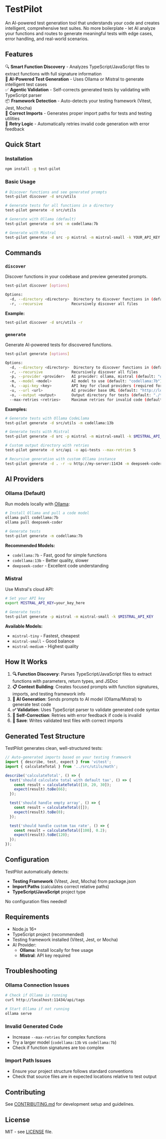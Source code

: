 # TestPilot

An AI-powered test generation tool that understands your code and creates intelligent, comprehensive test suites. No more boilerplate - let AI analyze your functions and routes to generate meaningful tests with edge cases, error handling, and real-world scenarios.

## Features

🔍 **Smart Function Discovery** - Analyzes TypeScript/JavaScript files to extract functions with full signature information  
🤖 **AI-Powered Test Generation** - Uses Ollama or Mistral to generate intelligent test cases  
✅ **Agentic Validation** - Self-corrects generated tests by validating with TypeScript parser  
📦 **Framework Detection** - Auto-detects your testing framework (Vitest, Jest, Mocha)  
🎯 **Correct Imports** - Generates proper import paths for tests and testing utilities  
🔄 **Retry Logic** - Automatically retries invalid code generation with error feedback  

## Quick Start

### Installation

```bash
npm install -g test-pilot
```

### Basic Usage

```bash
# Discover functions and see generated prompts
test-pilot discover -d src/utils

# Generate tests for all functions in a directory
test-pilot generate -d src/utils

# Generate with Ollama (default)
test-pilot generate -d src -m codellama:7b

# Generate with Mistral
test-pilot generate -d src -p mistral -m mistral-small -k YOUR_API_KEY
```

## Commands

### `discover`

Discover functions in your codebase and preview generated prompts.

```bash
test-pilot discover [options]

Options:
  -d, --directory <directory>  Directory to discover functions in (default: ".")
  -r, --recursive             Recursively discover all files
```

**Example:**
```bash
test-pilot discover -d src/utils -r
```

### `generate`

Generate AI-powered tests for discovered functions.

```bash
test-pilot generate [options]

Options:
  -d, --directory <directory>  Directory to discover functions in (default: ".")
  -r, --recursive             Recursively discover all files
  -p, --provider <provider>   AI provider: ollama, mistral (default: "ollama")
  -m, --model <model>         AI model to use (default: "codellama:7b")
  -k, --api-key <key>         API key for cloud providers (required for Mistral)
  -u, --url <url>             AI provider base URL (default: "http://localhost:11434")
  -o, --output <output>       Output directory for tests (default: "./tests")
  --max-retries <retries>     Maximum retries for invalid code (default: "3")
```

**Examples:**

```bash
# Generate tests with Ollama CodeLlama
test-pilot generate -d src/utils -m codellama:13b

# Generate tests with Mistral
test-pilot generate -d src -p mistral -m mistral-small -k $MISTRAL_API_KEY

# Custom output directory with retries
test-pilot generate -d src/api -o api-tests --max-retries 5

# Recursive generation with custom Ollama instance
test-pilot generate -d . -r -u http://my-server:11434 -m deepseek-coder
```

## AI Providers

### Ollama (Default)

Run models locally with [Ollama](https://ollama.ai/):

```bash
# Install Ollama and pull a code model
ollama pull codellama:7b
ollama pull deepseek-coder

# Generate tests
test-pilot generate -m codellama:7b
```

**Recommended Models:**
- `codellama:7b` - Fast, good for simple functions
- `codellama:13b` - Better quality, slower
- `deepseek-coder` - Excellent code understanding

### Mistral

Use Mistral's cloud API:

```bash
# Set your API key
export MISTRAL_API_KEY=your_key_here

# Generate tests
test-pilot generate -p mistral -m mistral-small -k $MISTRAL_API_KEY
```

**Available Models:**
- `mistral-tiny` - Fastest, cheapest
- `mistral-small` - Good balance
- `mistral-medium` - Highest quality

## How It Works

1. **🔍 Function Discovery**: Parses TypeScript/JavaScript files to extract functions with parameters, return types, and JSDoc
2. **📋 Context Building**: Creates focused prompts with function signatures, imports, and testing framework info
3. **🤖 AI Generation**: Sends prompts to AI model (Ollama/Mistral) to generate test code
4. **✅ Validation**: Uses TypeScript parser to validate generated code syntax
5. **🔄 Self-Correction**: Retries with error feedback if code is invalid
6. **💾 Save**: Writes validated test files with correct imports

## Generated Test Structure

TestPilot generates clean, well-structured tests:

```typescript
// Auto-generated imports based on your testing framework
import { describe, test, expect } from 'vitest';
import { calculateTotal } from '../src/utils/math';

describe('calculateTotal', () => {
  test('should calculate total with default tax', () => {
    const result = calculateTotal([10, 20, 30]);
    expect(result).toBe(66);
  });

  test('should handle empty array', () => {
    const result = calculateTotal([]);
    expect(result).toBe(0);
  });

  test('should handle custom tax rate', () => {
    const result = calculateTotal([100], 0.2);
    expect(result).toBe(120);
  });
});
```

## Configuration

TestPilot automatically detects:
- **Testing Framework** (Vitest, Jest, Mocha) from package.json
- **Import Paths** (calculates correct relative paths)
- **TypeScript/JavaScript** project type

No configuration files needed!

## Requirements

- Node.js 16+
- TypeScript project (recommended)
- Testing framework installed (Vitest, Jest, or Mocha)
- AI Provider:
  - **Ollama**: Install locally for free usage
  - **Mistral**: API key required

## Troubleshooting

### Ollama Connection Issues
```bash
# Check if Ollama is running
curl http://localhost:11434/api/tags

# Start Ollama if not running
ollama serve
```

### Invalid Generated Code
- Increase `--max-retries` for complex functions
- Try a larger model (`codellama:13b` vs `codellama:7b`)
- Check if function signatures are too complex

### Import Path Issues
- Ensure your project structure follows standard conventions
- Check that source files are in expected locations relative to test output

## Contributing

See [CONTRIBUTING.md](CONTRIBUTING.md) for development setup and guidelines.

## License

MIT - see [LICENSE](LICENSE) file.